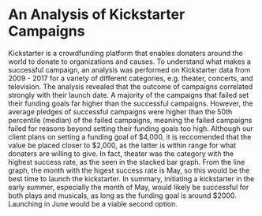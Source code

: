 # An Analysis of Kickstarter Campaigns
Kickstarter is a crowdfunding platform that enables donaters around the world to donate to organizations and causes. To understand what makes a successful campaign, an analysis was performed on Kickstarter data from 2009 - 2017 for a variety of different categories, e.g. theater, concerts, and television. The analysis revealed that the outcome of campaigns correlated strongly with their launch date. A majority of the campaigns that failed set their funding goals far higher than the successful campaigns. However, the average pledges of successful campaigns were higher than the 50th percentile (median) of the failed campaigns, meaning the failed campaigns failed for reasons beyond setting their funding goals too high. Although our client plans on setting a funding goal of $4,000, it is reccomended that the value be placed closer to $2,000, as the latter is within range for what donaters are willing to give. In fact, theater was the category with the highest success rate, as the seen in the stacked bar graph. From the line graph, the month with the higest success rate is May, so this would be the best time to launch the kickstarter. In summary, initiating a kickstarter in the early summer, especially the month of May, would likely be successful for both plays and musicals, as long as the funding goal is around $2000. Launching in June would be a viable second option. 
